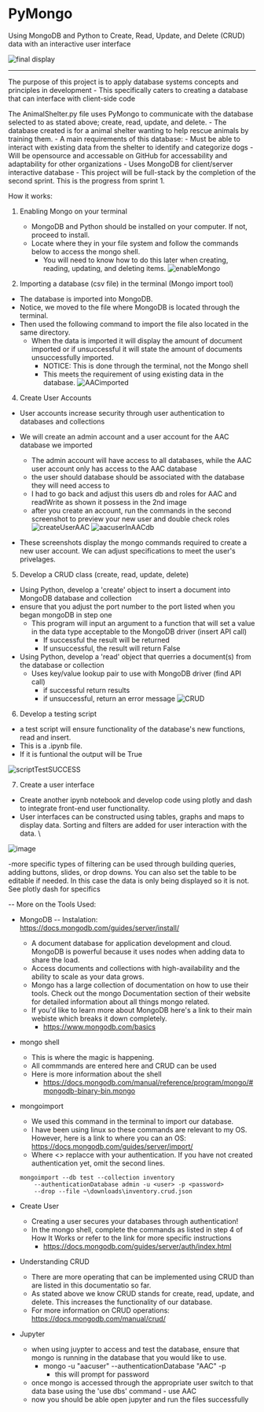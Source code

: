 # PyMongo

Using MongoDB and Python to Create, Read, Update, and Delete (CRUD) data with an interactive user interface

![final display](https://user-images.githubusercontent.com/71840637/146647143-c3cf3dec-852a-4568-bbc9-3783e1dc418f.jpg)

----------------------------------------------------------------------------------------------------------------------------------------------------------------------
The purpose of this project is to apply database systems concepts and principles in development 
    - This specifically caters to creating a database that can interface with client-side code

The AnimalShelter.py file uses PyMongo to communicate with the database selected to as stated above; create, read, update, and delete.
    - The database created is for a animal shelter wanting to help rescue animals by training them. 
    - A main requirements of this database:
        - Must be able to interact with existing data from the shelter to identify and categorize dogs
        - Will be opensource and accessable on GitHub for accessability and adaptability for other organizations
        - Uses MongoDB for client/server interactive database
    - This project will be full-stack by the completion of the second sprint. This is the progress from sprint 1. 

How it works: 

1) Enabling Mongo on your terminal
    - MongoDB and Python should be installed on your computer. If not, proceed to install. 
    - Locate where they in your file system and follow the commands below to access the mongo shell.
        - You will need to know how to do this later when creating, reading, updating, and deleting items. 
![enableMongo](https://user-images.githubusercontent.com/71840637/143285034-04cfb086-8e96-4217-a9b2-f23e98173a17.jpg)

 
3) Importing a database (csv file) in the terminal (Mongo import tool) 
- The database is imported into MongoDB.  
- Notice, we moved to the file where MongoDB is located through the terminal. 
- Then used the following command to import the file also located in the same directory. 
    - When the data is imported it will display the amount of document imported or if unsuccessful it will state the amount of documents unsuccessfully imported.
        -   NOTICE: This is done through the terminal, not the Mongo shell
        -   This meets the requirement of using existing data in the database.
![AACimported](https://user-images.githubusercontent.com/71840637/142472230-756155ab-9493-4d39-a755-145705fa9263.jpg)

4) Create User Accounts
- User accounts increase security through user authentication to databases and collections
- We will create an admin account and a user account for the AAC database we imported
    - The admin account will have access to all databases, while the AAC user account only has access to the AAC database
    - the user should database should be associated with the database they will need access to
    - I had to go back and adjust this users db and roles for AAC and readWrite as shown it possess in the 2nd image
    - after you create an account, run the commands in the second screenshot to preview your new user and double check roles
    ![createUserAAC](https://user-images.githubusercontent.com/71840637/143290020-709bd547-d95c-4992-80d8-6d96d0c84cf3.jpg)
    ![aacuserInAACdb](https://user-images.githubusercontent.com/71840637/143289623-4194adb5-8ce3-4a29-a9a9-a5db476f3149.jpg)

    
- These screenshots display the mongo commands required to create a new user account. We can adjust specifications to meet the user's privelages. 

5) Develop a CRUD class (create, read, update, delete)
- Using Python, develop a 'create' object to insert a document into MongoDB database and collection
- ensure that you adjust the port number to the port listed when you began mongoDB in step one
    - This program will input an argument to a function that will set a value in the data type acceptable to the MongoDB driver (insert API call)
         - If successful the result will be returned
         - If unsuccessful, the result will return False
- Using Python, develop a 'read' object that querries a document(s) from the database or collection 
    - Uses key/value lookup pair to use with MongoDB driver (find API call) 
        - if successful return results
        - if unsuccessful, return an error message 
![CRUD](https://user-images.githubusercontent.com/71840637/146575914-286e7680-d2d5-4911-99c4-e759f3f8020f.jpg)

6) Develop a testing script
- a test script will ensure functionality of the database's new functions, read and insert. 
- This is a .ipynb file.
- If it is funtional the output will be True

![scriptTestSUCCESS](https://user-images.githubusercontent.com/71840637/146576080-c2e1f09e-f350-4a45-9f7e-a336a6b0e6cc.jpg)

7) Create a user interface
- Create another ipynb notebook and develop code using plotly and dash to integrate front-end user functionality. 
- User interfaces can be constructed using tables, graphs and maps to display data. Sorting and filters are added for user interaction with the data. \

 ![image](https://user-images.githubusercontent.com/71840637/146576231-56fedfda-2afa-4481-8800-fb497bf08afe.png)

-more specific types of filtering can be used through building queries, adding buttons, slides, or drop downs. You can also set the table to be editable if needed. In this case the data is only being displayed so it is not. See plotly dash for specifics

--
More on the Tools Used: 
- MongoDB  -- Instalation: https://docs.mongodb.com/guides/server/install/
    - A document database for application development and cloud. MongoDB is powerful because it uses nodes when adding data to share the load.
    - Access documents and collections with high-availability and the ability to scale as your data grows.
    - Mongo has a large collection of documentation on how to use their tools. Check out the mongo Documentation section of their website for detailed information about all things mongo related. 
    - If you'd like to learn more about MongoDB here's a link to their main webiste which breaks it down completely.
        - https://www.mongodb.com/basics 
- mongo shell 
    - This is where the magic is happening. 
    - All commmands are entered here and CRUD can be used
    - Here is more information about the shell 
        - https://docs.mongodb.com/manual/reference/program/mongo/#mongodb-binary-bin.mongo
- mongoimport 
    -  We used this command in the terminal to import our database. 
    -  I have been using linux so these commands are relevant to my OS. However, here is a link to where you can an OS: https://docs.mongodb.com/guides/server/import/
    -  Where <> replacce with your authentication. If you have not created authentication yet, omit the second lines. 

      mongoimport --db test --collection inventory 
          --authenticationDatabase admin -u <user> -p <password>
          --drop --file ~\downloads\inventory.crud.json
- Create User
    - Creating a user secures your databases through authentication!
    - In the mongo shell, complete the commands as listed in step 4 of How It Works or refer to the link for more specific instructions
        -  https://docs.mongodb.com/guides/server/auth/index.html
- Understanding CRUD
    - There are more operating that can be implemented using CRUD than are listed in this documentatio so far. 
    - As stated above we know CRUD stands for create, read, update, and delete. This increases the functionality of our database.
    - For more information on CRUD operations: https://docs.mongodb.com/manual/crud/
- Jupyter
    -  when using juypter to access and test the database, ensure that mongo is running in the database that you would like to use.
        - mongo -u "aacuser" --authenticationDatabase "AAC" -p
            - this will prompt for password
    - once mongo is accessed through the appropriate user switch to that data base using the 'use dbs' command
            - use AAC
    - now you should be able open jupyter and run the files successfully
   
